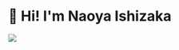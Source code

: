 # 👋 Hi! I'm Naoya Ishizaka

![](https://github-profile-summary-cards.vercel.app/api/cards/profile-details?username=noah-00&theme=dracula)
